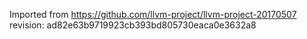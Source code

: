 Imported from https://github.com/llvm-project/llvm-project-20170507
revision: ad82e63b9719923cb393bd805730eaca0e3632a8
